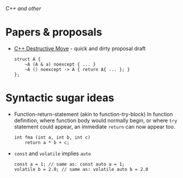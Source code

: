 *C++ and other*
# Papers &amp; proposals

* [C++ Destructive Move](cxx-destructive-move.md) - quick and dirty proposal draft

      struct A {
          ~A (A & a) noexcept { ... }
          ~A () noexcept -> A { return A{ ... }; }
      };

# Syntactic sugar ideas

* Function-return-statement (akin to function-try-block)
  In function definition, where function body would normally begin, or where `try` statement
  could appear, an immediate `return` can now appear too.

      int fma (int a, int b, int c)
          return a * b + c;

* `const` and `volatile` implies `auto`

      const a = 1; // same as: const auto a = 1;
      volatile b = 2.0; // same as: volatile auto b = 2.0

